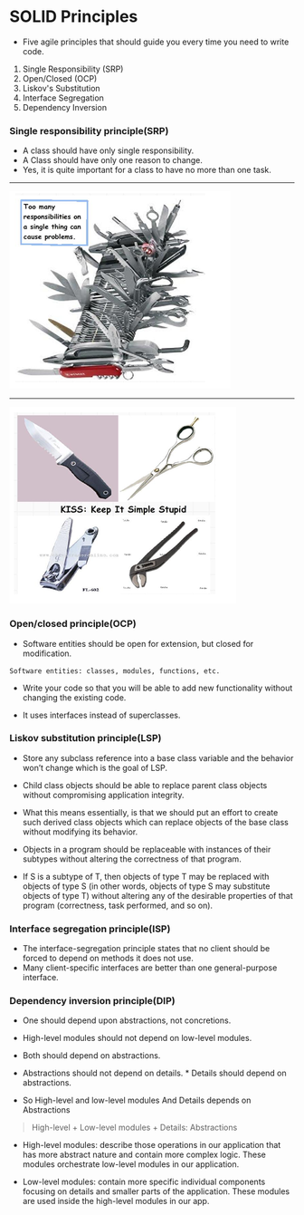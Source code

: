 # SOLID Principles

* Five agile principles that should guide you every time you need to write code.
1. Single Responsibility (SRP)
1. Open/Closed (OCP)
1. Liskov's Substitution 
1. Interface Segregation 
1. Dependency Inversion


### Single responsibility principle(SRP)
* A class should have only single responsibility.
* A Class should have only one reason to change.
* Yes, it is quite important for a class to have no more than one task.

<hr />

![SRP Image](https://github.com/shahedbd/SOLIDPrinciples/blob/master/Sln.SOLIDPrinciples/SOLID/Resources/SRP01.jpg)

<hr />

![SRP Image](https://github.com/shahedbd/SOLIDPrinciples/blob/master/Sln.SOLIDPrinciples/SOLID/Resources/SRP02.jpg)


### Open/closed principle(OCP)
* Software entities should be open for extension, but closed for modification. 
```
Software entities: classes, modules, functions, etc.
```
* Write your code so that you will be able to add new functionality without changing the existing code.

* It uses interfaces instead of superclasses.


### Liskov substitution principle(LSP)
* Store any subclass reference into a base class variable and the behavior won’t change which is the goal of LSP.

* Child class objects should be able to replace parent class objects without compromising application integrity. 

* What this means essentially, is that we should put an effort to create such derived class objects which can replace objects of the base class without modifying its behavior.

* Objects in a program should be replaceable with instances of their subtypes without altering the correctness of that program.

* If S is a subtype of T, then objects of type T may be replaced with objects of type S (in other words, objects of type S may substitute objects of type T) without altering any of the desirable properties of that program (correctness, task performed, and so on).



### Interface segregation principle(ISP)
* The interface-segregation principle states that no client should be forced to depend on methods it does not use.
 * Many client-specific interfaces are better than one general-purpose interface.



### Dependency inversion principle(DIP)
* One should depend upon abstractions, not concretions.

* High-level modules should not depend on low-level modules. 
* Both should depend on abstractions.
* Abstractions should not depend on details. * Details should depend on abstractions.

* So High-level and low-level modules And Details depends on Abstractions 

> High-level + Low-level modules + Details: Abstractions

* High-level modules: describe those operations in our application that has more abstract nature and contain more complex logic. These modules orchestrate low-level modules in our application.

* Low-level modules:  contain more specific individual components focusing on details and smaller parts of the application. These modules are used inside the high-level modules in our app.









